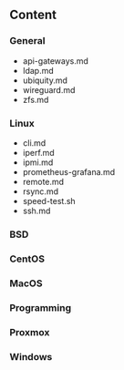 ## Content

### General

* api-gateways.md
* ldap.md
* ubiquity.md
* wireguard.md
* zfs.md

### Linux

* cli.md
* iperf.md
* ipmi.md
* prometheus-grafana.md
* remote.md
* rsync.md
* speed-test.sh
* ssh.md

### BSD

### CentOS

### MacOS

### Programming

### Proxmox

### Windows
